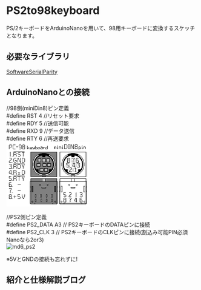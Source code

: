 # PS2to98keyboard

PS/2キーボードをArduinoNanoを用いて、98用キーボードに変換するスケッチとなります。

## 必要なライブラリ
[SoftwareSerialParity](https://github.com/ljbeng/SoftwareSerialParity)

## ArduinoNanoとの接続
//98側(miniDin8)ピン定義<br>
#define RST 4 //リセット要求<br>
#define RDY 5 //送信可能<br>
#define RXD 9 //データ送信<br>
#define RTY 6 //再送要求<br>
![md8_pc98key](/img/md8_pc98key.png)

//PS2側ピン定義<br>
#define PS2_DATA    A3 // PS2キーボードのDATAピンに接続<br>
#define PS2_CLK     3  // PS2キーボードのCLKピンに接続(割込み可能PIN必須Nanoなら2or3)<br>
![md6_ps2](https://github.com/maru-dinagon/PS2to98keyboard/assets/66824091/fc120802-ff57-40b0-b6bb-cf172dff656e)

※5VとGNDの接続も忘れずに!



## 紹介と仕様解説ブログ

 
